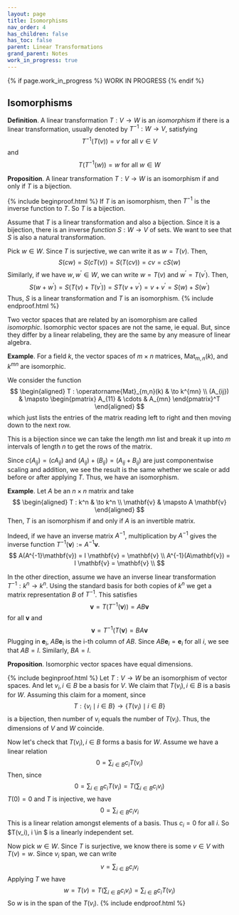 ```yaml
---
layout: page
title: Isomorphisms
nav_order: 4
has_children: false
has_toc: false
parent: Linear Transformations
grand_parent: Notes
work_in_progress: true
---
```


{% if page.work_in_progress %}
    WORK IN PROGRESS
{% endif %}

## Isomorphisms

**Definition**. A linear transformation $T: V \to W$ is an 
_isomorphism_ if there is a linear transformation, usually 
denoted by $T^{-1}: W \to V$, satisfying 
$$
    T^{-1}(T(v)) = v ~\text{for all}~ v \in V
$$
and 
$$
    T(T^{-1}(w)) = w ~\text{for all}~ w \in W
$$

**Proposition**. A linear transformation $T: V \to W$ is an 
isomorphism if and only if $T$ is a bijection. 

{% include beginproof.html %}
If $T$ is an isomorphism, then $T^{-1}$ is the inverse function 
to $T$. So $T$ is a bijection. 

Assume that $T$ is a linear transformation and also a bijection. 
Since it is a bijection, there is an inverse _function_ 
$S : W \to V$ of sets. We want to see that $S$ is also a 
natural transformation. 

Pick $w \in W$. Since $T$ is surjective, we can write it as 
$w = T(v)$. Then,  
$$
    S(cw) = S(cT(v)) = S(T(cv)) = cv = cS(w)
$$
Similarly, if we have $w,w^\prime \in W$, we can write 
$w = T(v)$ and $w^\prime = T(v^\prime)$. Then, 
$$
    S(w + w^\prime) = S(T(v) + T(v^\prime)) = ST(v+v^\prime) = v + v^\prime = S(w) + S(w^\prime)
$$
Thus, $S$ is a linear transformation and $T$ is an isomorphism. 
{% include endproof.html %}

Two vector spaces that are related by an isomorphism are called 
_isomorphic_. Isomorphic vector spaces are not the same, ie equal. 
But, since they differ by a linear relabeling, they are the same 
by any measure of linear algebra. 

**Example**. For a field $k$, the vector spaces of $m\times n$ matrices, 
$\operatorname{Mat}_{m,n}(k)$, and $k^{mn}$ are isomorphic. 

We consider the function
$$
    \begin{aligned}
        T : \operatorname{Mat}_{m,n}(k) & \to k^{mn} \\
        (A_{ij}) & \mapsto \begin{pmatrix} A_{11} & \cdots & A_{mn} \end{pmatrix}^T
    \end{aligned}
$$
which just lists the entries of the matrix reading left to right and then moving down 
to the next row. 

This is a bijection since we can take the length $mn$ list and break it up into 
$m$ intervals of length $n$ to get the rows of the matrix. 

Since $c(A_{ij})= (cA_{ij})$ and $(A_{ij}) + (B_{ij}) = (A_{ij}+B_{ij})$ are just 
componentwise scaling and addition, we see the result is the same whether we scale or 
add before or after applying $T$. Thus, we have an isomorphism.

**Example**. Let $A$ be an $n \times n$ matrix and take 
$$
    \begin{aligned}
        T : k^n & \to k^n \\
        \mathbf{v} & \mapsto A \mathbf{v}
    \end{aligned}
$$
Then, $T$ is an isomorphism if and only if $A$ is an invertible matrix. 

Indeed, if we have an inverse matrix $A^{-1}$, multiplication by $A^{-1}$ 
gives the inverse function $T^{-1}(\mathbf{v}) := A^{-1}\mathbf{v}$.
$$
    A(A^{-1}\mathbf{v}) = I \mathbf{v} = \mathbf{v} \\
    A^{-1}(A\mathbf{v}) = I \mathbf{v} = \mathbf{v} \\
$$

In the other direction, assume we have an inverse linear transformation 
$T^{-1} : k^n \to k^n$. Using the standard basis for both copies of 
$k^n$ we get a matrix representation $B$ of $T^{-1}$. This satisfies 
$$
    \mathbf{v} = T(T^{-1}(\mathbf{v})) = AB\mathbf{v}
$$
for all $\mathbf{v}$ and 
$$
    \mathbf{v} = T^{-1}(T(\mathbf{v}) = BA\mathbf{v}
$$
Plugging in $\mathbf{e}_i$, $AB\mathbf{e}_i$ is the i-th column of $AB$. 
Since $AB\mathbf{e}_i = \mathbf{e}_i$ for all $i$, we see that $AB = I$. 
Similarly, $BA = I$. 

**Proposition**. Isomorphic vector spaces have equal dimensions. 

{% include beginproof.html %}
Let $T: V \to W$ be an isomorphism of vector spaces. And let $v_i, i \in B$ 
be a basis for $V$. We claim that $T(v_i), i \in B$ is a basis for $W$. 
Assuming this claim for a moment, since 
$$
    T : \lbrace v_i \mid i \in B \rbrace \to \lbrace T(v_i) \mid i \in B \rbrace 
$$
is a bijection, then number of $v_i$ equals the number of $T(v_i)$. Thus, the 
dimensions of $V$ and $W$ coincide. 

Now let's check that $T(v_i), i \in B$ forms a basis for $W$. Assume we have 
a linear relation 
$$
    0 = \sum_{i \in B} c_i T(v_i)
$$
Then, since 
$$
    0=\sum_{i \in B} c_i T(v_i) = T\left( \sum_{i \in B} c_iv_i \right)
$$
$T(0) = 0$ and $T$ is injective, we have
$$
    0 = \sum_{i \in B} c_iv_i
$$
This is a linear relation amongst elements of a basis. Thus $c_i = 0$ for all $i$. 
So $T(v_i), i \in $ is a linearly independent set. 

Now pick $w \in W$. Since $T$ is surjective, we know there is some $v \in V$ with 
$T(v) = w$. Since $v_i$ span, we can write 
$$
    v = \sum_{i \in B} c_i v_i 
$$
Applying $T$ we have 
$$
    w = T(v) = T\left( \sum_{i \in B} c_i v_i \right) = \sum_{i \in B} c_i T(v_i)
$$
So $w$ is in the span of the $T(v_i)$. 
{% include endproof.html %}